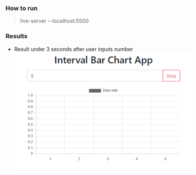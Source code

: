 ### How to run

> live-server --localhost:5500

### Results
* Result under 3 seconds after user inputs number
  ![Result under 3 seconds after user inputs number](before3sec.png "Result under 3 seconds after user inputs number")
